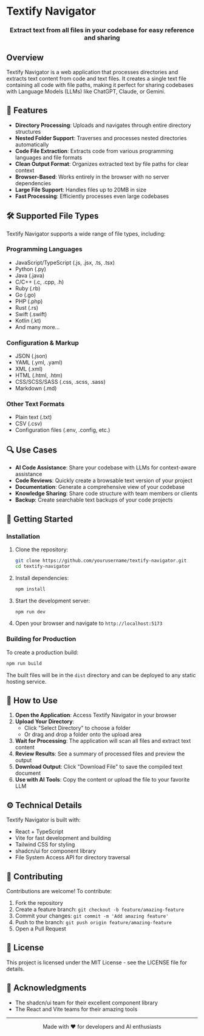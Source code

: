 
# Textify Navigator

<div align="center">
  <h3>Extract text from all files in your codebase for easy reference and sharing</h3>
</div>

## Overview

Textify Navigator is a web application that processes directories and extracts text content from code and text files. It creates a single text file containing all code with file paths, making it perfect for sharing codebases with Language Models (LLMs) like ChatGPT, Claude, or Gemini.

## 🚀 Features

- **Directory Processing**: Uploads and navigates through entire directory structures
- **Nested Folder Support**: Traverses and processes nested directories automatically
- **Code File Extraction**: Extracts code from various programming languages and file formats
- **Clean Output Format**: Organizes extracted text by file paths for clear context
- **Browser-Based**: Works entirely in the browser with no server dependencies
- **Large File Support**: Handles files up to 20MB in size
- **Fast Processing**: Efficiently processes even large codebases

## 🛠️ Supported File Types

Textify Navigator supports a wide range of file types, including:

### Programming Languages
- JavaScript/TypeScript (.js, .jsx, .ts, .tsx)
- Python (.py)
- Java (.java)
- C/C++ (.c, .cpp, .h)
- Ruby (.rb)
- Go (.go)
- PHP (.php)
- Rust (.rs)
- Swift (.swift)
- Kotlin (.kt)
- And many more...

### Configuration & Markup
- JSON (.json)
- YAML (.yml, .yaml)
- XML (.xml)
- HTML (.html, .htm)
- CSS/SCSS/SASS (.css, .scss, .sass)
- Markdown (.md)

### Other Text Formats
- Plain text (.txt)
- CSV (.csv)
- Configuration files (.env, .config, etc.)

## 🔍 Use Cases

- **AI Code Assistance**: Share your codebase with LLMs for context-aware assistance
- **Code Reviews**: Quickly create a browsable text version of your project
- **Documentation**: Generate a comprehensive view of your codebase
- **Knowledge Sharing**: Share code structure with team members or clients
- **Backup**: Create searchable text backups of your code projects

## 🚀 Getting Started

### Installation

1. Clone the repository:
   ```bash
   git clone https://github.com/yourusername/textify-navigator.git
   cd textify-navigator
   ```

2. Install dependencies:
   ```bash
   npm install
   ```

3. Start the development server:
   ```bash
   npm run dev
   ```

4. Open your browser and navigate to `http://localhost:5173`

### Building for Production

To create a production build:

```bash
npm run build
```

The built files will be in the `dist` directory and can be deployed to any static hosting service.

## 📖 How to Use

1. **Open the Application**: Access Textify Navigator in your browser
2. **Upload Your Directory**: 
   - Click "Select Directory" to choose a folder
   - Or drag and drop a folder onto the upload area
3. **Wait for Processing**: The application will scan all files and extract text content
4. **Review Results**: See a summary of processed files and preview the output
5. **Download Output**: Click "Download File" to save the compiled text document
6. **Use with AI Tools**: Copy the content or upload the file to your favorite LLM

## ⚙️ Technical Details

Textify Navigator is built with:

- React + TypeScript
- Vite for fast development and building
- Tailwind CSS for styling
- shadcn/ui for component library
- File System Access API for directory traversal

## 🤝 Contributing

Contributions are welcome! To contribute:

1. Fork the repository
2. Create a feature branch: `git checkout -b feature/amazing-feature`
3. Commit your changes: `git commit -m 'Add amazing feature'`
4. Push to the branch: `git push origin feature/amazing-feature`
5. Open a Pull Request

## 📄 License

This project is licensed under the MIT License - see the LICENSE file for details.

## 🙏 Acknowledgments

- The shadcn/ui team for their excellent component library
- The React and Vite teams for their amazing tools

---

<div align="center">
  <p>Made with ❤️ for developers and AI enthusiasts</p>
</div>
